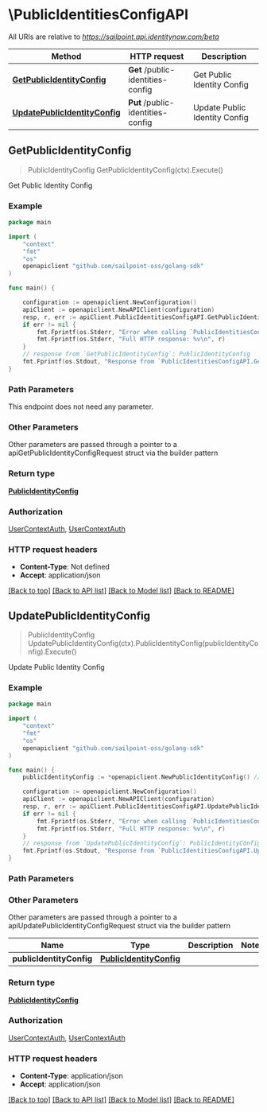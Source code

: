 # \PublicIdentitiesConfigAPI

All URIs are relative to *https://sailpoint.api.identitynow.com/beta*

Method | HTTP request | Description
------------- | ------------- | -------------
[**GetPublicIdentityConfig**](PublicIdentitiesConfigAPI.md#GetPublicIdentityConfig) | **Get** /public-identities-config | Get Public Identity Config
[**UpdatePublicIdentityConfig**](PublicIdentitiesConfigAPI.md#UpdatePublicIdentityConfig) | **Put** /public-identities-config | Update Public Identity Config



## GetPublicIdentityConfig

> PublicIdentityConfig GetPublicIdentityConfig(ctx).Execute()

Get Public Identity Config



### Example

```go
package main

import (
    "context"
    "fmt"
    "os"
    openapiclient "github.com/sailpoint-oss/golang-sdk"
)

func main() {

    configuration := openapiclient.NewConfiguration()
    apiClient := openapiclient.NewAPIClient(configuration)
    resp, r, err := apiClient.PublicIdentitiesConfigAPI.GetPublicIdentityConfig(context.Background()).Execute()
    if err != nil {
        fmt.Fprintf(os.Stderr, "Error when calling `PublicIdentitiesConfigAPI.GetPublicIdentityConfig``: %v\n", err)
        fmt.Fprintf(os.Stderr, "Full HTTP response: %v\n", r)
    }
    // response from `GetPublicIdentityConfig`: PublicIdentityConfig
    fmt.Fprintf(os.Stdout, "Response from `PublicIdentitiesConfigAPI.GetPublicIdentityConfig`: %v\n", resp)
}
```

### Path Parameters

This endpoint does not need any parameter.

### Other Parameters

Other parameters are passed through a pointer to a apiGetPublicIdentityConfigRequest struct via the builder pattern


### Return type

[**PublicIdentityConfig**](PublicIdentityConfig.md)

### Authorization

[UserContextAuth](../README.md#UserContextAuth), [UserContextAuth](../README.md#UserContextAuth)

### HTTP request headers

- **Content-Type**: Not defined
- **Accept**: application/json

[[Back to top]](#) [[Back to API list]](../README.md#documentation-for-api-endpoints)
[[Back to Model list]](../README.md#documentation-for-models)
[[Back to README]](../README.md)


## UpdatePublicIdentityConfig

> PublicIdentityConfig UpdatePublicIdentityConfig(ctx).PublicIdentityConfig(publicIdentityConfig).Execute()

Update Public Identity Config



### Example

```go
package main

import (
    "context"
    "fmt"
    "os"
    openapiclient "github.com/sailpoint-oss/golang-sdk"
)

func main() {
    publicIdentityConfig := *openapiclient.NewPublicIdentityConfig() // PublicIdentityConfig | 

    configuration := openapiclient.NewConfiguration()
    apiClient := openapiclient.NewAPIClient(configuration)
    resp, r, err := apiClient.PublicIdentitiesConfigAPI.UpdatePublicIdentityConfig(context.Background()).PublicIdentityConfig(publicIdentityConfig).Execute()
    if err != nil {
        fmt.Fprintf(os.Stderr, "Error when calling `PublicIdentitiesConfigAPI.UpdatePublicIdentityConfig``: %v\n", err)
        fmt.Fprintf(os.Stderr, "Full HTTP response: %v\n", r)
    }
    // response from `UpdatePublicIdentityConfig`: PublicIdentityConfig
    fmt.Fprintf(os.Stdout, "Response from `PublicIdentitiesConfigAPI.UpdatePublicIdentityConfig`: %v\n", resp)
}
```

### Path Parameters



### Other Parameters

Other parameters are passed through a pointer to a apiUpdatePublicIdentityConfigRequest struct via the builder pattern


Name | Type | Description  | Notes
------------- | ------------- | ------------- | -------------
 **publicIdentityConfig** | [**PublicIdentityConfig**](PublicIdentityConfig.md) |  | 

### Return type

[**PublicIdentityConfig**](PublicIdentityConfig.md)

### Authorization

[UserContextAuth](../README.md#UserContextAuth), [UserContextAuth](../README.md#UserContextAuth)

### HTTP request headers

- **Content-Type**: application/json
- **Accept**: application/json

[[Back to top]](#) [[Back to API list]](../README.md#documentation-for-api-endpoints)
[[Back to Model list]](../README.md#documentation-for-models)
[[Back to README]](../README.md)

